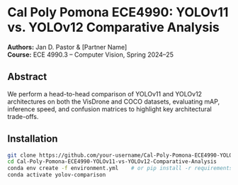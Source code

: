 # Cal Poly Pomona ECE4990: YOLOv11 vs. YOLOv12 Comparative Analysis

**Authors:** Jan D. Pastor & [Partner Name]  
**Course:** ECE 4990.3 – Computer Vision, Spring 2024–25

## Abstract
We perform a head-to-head comparison of YOLOv11 and YOLOv12 architectures on both the VisDrone and COCO datasets, evaluating mAP, inference speed, and confusion matrices to highlight key architectural trade-offs.

## Installation

```bash
git clone https://github.com/your-username/Cal-Poly-Pomona-ECE4990-YOLOv11-vs-YOLOv12-Comparative-Analysis.git
cd Cal-Poly-Pomona-ECE4990-YOLOv11-vs-YOLOv12-Comparative-Analysis
conda env create -f environment.yml    # or pip install -r requirements.txt
conda activate yolov-comparison
